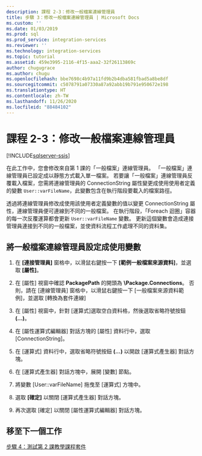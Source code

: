 ```yaml
---
description: 課程 2-3：修改一般檔案連線管理員
title: 步驟 3：修改一般檔案連線管理員 | Microsoft Docs
ms.custom: ''
ms.date: 01/03/2019
ms.prod: sql
ms.prod_service: integration-services
ms.reviewer: ''
ms.technology: integration-services
ms.topic: tutorial
ms.assetid: 459e3995-2116-4f15-aaa2-32f26113869c
author: chugugrace
ms.author: chugu
ms.openlocfilehash: bbe7698c4b97a11fd9b2b4dba581fbad5a8be8df
ms.sourcegitcommit: c5078791a07330a87a92abb19b791e950672e198
ms.translationtype: HT
ms.contentlocale: zh-TW
ms.lasthandoff: 11/26/2020
ms.locfileid: "88484102"
---
```

# <a name="lesson-2-3-modify-the-flat-file-connection-manager"></a>課程 2-3：修改一般檔案連線管理員

[!INCLUDE[sqlserver-ssis](../includes/applies-to-version/sqlserver-ssis.md)]

在此工作中，您會修改來自第 1 課的「一般檔案」連線管理員。 「一般檔案」連線管理員已設定成以靜態方式載入單一檔案。 若要讓「一般檔案」連線管理員反覆載入檔案，您需將連線管理員的 ConnectionString 屬性變更成使用使用者定義的變數 `User::varFileName`，此變數包含在執行階段要載入的檔案路徑。  
  
透過將連線管理員修改成使用該使用者定義變數的值以變更 ConnectionString 屬性，連線管理員便可連線到不同的一般檔案。 在執行階段，「Foreach 迴圈」容器的每一次反覆運算都會更新 `User::varFileName` 變數。 更新這個變數會造成連接管理員連接到不同的一般檔案，並使資料流程工作處理不同的資料集。  
  
## <a name="configure-the-flat-file-connection-manager-to-use-a-variable"></a>將一般檔案連線管理員設定成使用變數  
  
1.  在 **[連接管理員]** 窗格中，以滑鼠右鍵按一下 **[範例一般檔案來源資料]**，並選取 **[屬性]**。  

2.  在 [屬性] 視窗中確認 **PackagePath** 的開頭為 **\Package.Connections**。 否則，請在 [連線管理員] 窗格中，以滑鼠右鍵按一下 [一般檔案來源資料範例]，並選取 [轉換為套件連線]
  
3.  在 [屬性] 視窗中，針對 [運算式]選取空白資料格，然後選取省略符號按鈕 **(...)**。  
  
4.  在 [屬性運算式編輯器] 對話方塊的 [屬性] 資料行中，選取 [ConnectionString]。  
  
5.  在 [運算式] 資料行中，選取省略符號按鈕 **(…)** 以開啟 [運算式產生器] 對話方塊。  
  
6.  在 [運算式產生器] 對話方塊中，展開 [變數] 節點。  
  
7.  將變數 [User::varFileName] 拖曳至 [運算式] 方塊中。  
  
8.  選取 **[確定]** 以關閉 [運算式產生器] 對話方塊。  
  
9.  再次選取 [確定] 以關閉 [屬性運算式編輯器] 對話方塊。  
  
## <a name="go-to-next-task"></a>移至下一個工作  
[步驟 4：測試第 2 課教學課程套件](../integration-services/lesson-2-4-testing-the-lesson-2-tutorial-package.md)  
  
  
  
